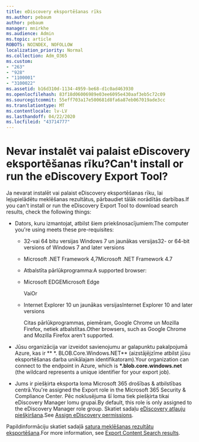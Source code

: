 ```yaml
---
title: eDiscovery eksportēšanas rīks
ms.author: pebaum
author: pebaum
manager: mnirkhe
ms.audience: Admin
ms.topic: article
ROBOTS: NOINDEX, NOFOLLOW
localization_priority: Normal
ms.collection: Adm_O365
ms.custom:
- "263"
- "928"
- "1100001"
- "3100022"
ms.assetid: b16d310d-1134-4959-be68-d1c0ad463930
ms.openlocfilehash: 83f18d06006989e03ee6095e430aaf3eb5c72c09
ms.sourcegitcommit: 55eff703a17e500681d8fa6a87eb067019ade3cc
ms.translationtype: MT
ms.contentlocale: lv-LV
ms.lasthandoff: 04/22/2020
ms.locfileid: "43714777"
---
```

# <a name="cant-install-or-run-the-ediscovery-export-tool"></a><span data-ttu-id="f43d0-102">Nevar instalēt vai palaist eDiscovery eksportēšanas rīku?</span><span class="sxs-lookup"><span data-stu-id="f43d0-102">Can't install or run the eDiscovery Export Tool?</span></span>

<span data-ttu-id="f43d0-103">Ja nevarat instalēt vai palaist eDiscovery eksportēšanas rīku, lai lejupielādētu meklēšanas rezultātus, pārbaudiet tālāk norādītās darbības.</span><span class="sxs-lookup"><span data-stu-id="f43d0-103">If you can't install or run the eDiscovery Export Tool to download search results, check the following things:</span></span>
  
- <span data-ttu-id="f43d0-104">Dators, kuru izmantojat, atbilst šiem priekšnosacījumiem:</span><span class="sxs-lookup"><span data-stu-id="f43d0-104">The computer you're using meets these pre-requisites:</span></span>

  - <span data-ttu-id="f43d0-105">32-vai 64 bitu versijas Windows 7 un jaunākas versijas</span><span class="sxs-lookup"><span data-stu-id="f43d0-105">32- or 64-bit versions of Windows 7 and later versions</span></span>

  - <span data-ttu-id="f43d0-106">Microsoft .NET Framework 4,7</span><span class="sxs-lookup"><span data-stu-id="f43d0-106">Microsoft .NET Framework 4.7</span></span>

  - <span data-ttu-id="f43d0-107">Atbalstīta pārlūkprogramma:</span><span class="sxs-lookup"><span data-stu-id="f43d0-107">A supported browser:</span></span>

  - <span data-ttu-id="f43d0-108">Microsoft EDGE</span><span class="sxs-lookup"><span data-stu-id="f43d0-108">Microsoft Edge</span></span>

    <span data-ttu-id="f43d0-109">Vai</span><span class="sxs-lookup"><span data-stu-id="f43d0-109">Or</span></span>

  - <span data-ttu-id="f43d0-110">Internet Explorer 10 un jaunākas versijas</span><span class="sxs-lookup"><span data-stu-id="f43d0-110">Internet Explorer 10 and later versions</span></span>

    <span data-ttu-id="f43d0-111">Citas pārlūkprogrammas, piemēram, Google Chrome un Mozilla Firefox, netiek atbalstītas.</span><span class="sxs-lookup"><span data-stu-id="f43d0-111">Other browsers, such as Google Chrome and Mozilla Firefox aren't supported.</span></span>

- <span data-ttu-id="f43d0-112">Jūsu organizācija var izveidot savienojumu ar galapunktu pakalpojumā Azure, kas ir \*\* \*. BLOB.Core.Windows.NET\*\* (aizstājējzīme atbilst jūsu eksportēšanas darba unikālajam identifikatoram).</span><span class="sxs-lookup"><span data-stu-id="f43d0-112">Your organization can connect to the endpoint in Azure, which is **\*.blob.core.windows.net** (the wildcard represents a unique identifier for your export job).</span></span>

- <span data-ttu-id="f43d0-113">Jums ir piešķirta eksporta loma Microsoft 365 drošības &amp; atbilstības centrā.</span><span class="sxs-lookup"><span data-stu-id="f43d0-113">You're assigned the Export role in the Microsoft 365 Security &amp; Compliance Center.</span></span> <span data-ttu-id="f43d0-114">Pēc noklusējuma šī loma tiek piešķirta tikai eDiscovery Manager lomu grupai.</span><span class="sxs-lookup"><span data-stu-id="f43d0-114">By default, this role is only assigned to the eDiscovery Manager role group.</span></span> <span data-ttu-id="f43d0-115">Skatiet sadaļu [eDiscovery atļauju piešķiršana](https://docs.microsoft.com/office365/securitycompliance/assign-ediscovery-permissions).</span><span class="sxs-lookup"><span data-stu-id="f43d0-115">See [Assign eDiscovery permissions](https://docs.microsoft.com/office365/securitycompliance/assign-ediscovery-permissions).</span></span>

<span data-ttu-id="f43d0-116">Papildinformāciju skatiet sadaļā [satura meklēšanas rezultātu eksportēšana](https://docs.microsoft.com/office365/securitycompliance/export-search-results).</span><span class="sxs-lookup"><span data-stu-id="f43d0-116">For more information, see [Export Content Search results](https://docs.microsoft.com/office365/securitycompliance/export-search-results).</span></span>
  